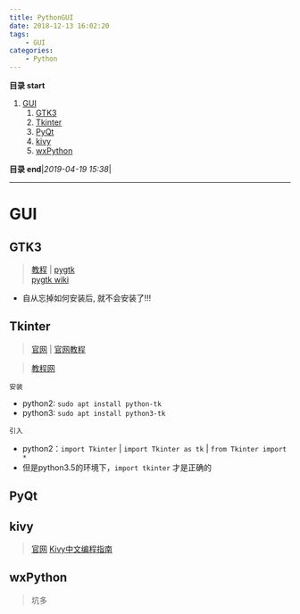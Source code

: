 ```yaml
---
title: PythonGUI
date: 2018-12-13 16:02:20
tags: 
    - GUI
categories: 
    - Python
---
```


**目录 start**
 
1. [GUI](#gui)
    1. [GTK3](#gtk3)
    1. [Tkinter](#tkinter)
    1. [PyQt](#pyqt)
    1. [kivy](#kivy)
    1. [wxPython](#wxpython)

**目录 end**|_2019-04-19 15:38_|
****************************************
# GUI
## GTK3
> [教程](https://python-gtk-3-tutorial.readthedocs.io/en/latest/) | [pygtk](http://www.pygtk.org/)  
> [pygtk wiki ](https://wiki.python.org/moin/PyGtk)

- 自从忘掉如何安装后, 就不会安装了!!!

## Tkinter
> [官网](https://wiki.python.org/moin/TkInter/) | [官网教程](https://docs.python.org/3.5/library/tkinter.html)

> [教程网](https://www.tutorialspoint.com/python/python_gui_programming.htm)

`安装`
- python2: `sudo apt install python-tk`
- python3: `sudo apt install python3-tk`

`引入`
- python2：`import Tkinter` | `import Tkinter as tk` | `from Tkinter import *`
- 但是python3.5的环境下，`import tkinter` 才是正确的

## PyQt

## kivy
> [官网](https://kivy.org/#home)
> [Kivy中文编程指南](https://cycleuser.gitbooks.io/kivy-guide-chinese/content/)


## wxPython
> 坑多
